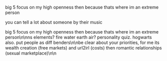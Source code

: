 big 5
focus on my high openness then because thats where im an extreme person

you can tell a lot about someone by their music

big 5 focus on my high openness then because thats where im an extreme person\n\nns elements? fire water earth air? personality quiz. hogwarts also. put people as diff benders\n\nbe clear about your priorities, for me its wealth creation (free markets) and url2irl (costs) then romantic relationships (sexual marketplace)\n\n